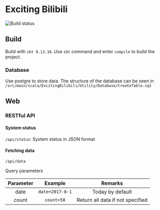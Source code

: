 # Exciting Bilibili
![Build status](https://travis-ci.org/DSRYhh/ExcitingBilibili.svg?branch=master)

## Build

Build with `sbt 0.13.16`. Use `sbt` command and enter `compile` to build the project.

### Database
Use postgre to store data. The structure of the database can be seen in `/src/main/scala/ExcitingBilibili/Utility/Database/CreateTable.sql`

## Web 

### RESTful API

#### System status
`/api/status`: System status in JSON format


#### Fetching data
`/api/data`

Query parameters

|Parameter|Example|Remarks|
|:-------:|:-----:|:-:|
|date|`date=2017-8-1`|Today by default|
|count|`count=50`|Return all data if not specified|    
